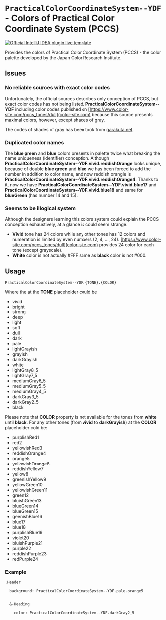 # `PracticalColorCoordinateSystem--YDF` - Colors of Practical Color Coordinate System (PCCS)

[![Official IntelliJ IDEA plugin live template](https://img.shields.io/badge/IntelliJ_IDEA_Live_Template-pccs-blue.svg?style=flat)](https://plugins.jetbrains.com/plugin/17677-yamato-daiwa-frontend)

Provides the colors of Practical Color Coordinate System (PCCS) - the color palette developed by the Japan Color Research Institute.


## Issues
### No reliable sources with exact color codes

Unfortunately, the official sources describes only conception of PCCS, but exact color codes has not being listed.
**PracticalColorCoordinateSystem--YDF** including color codes published on [https://www.color-site.com/pccs_tones/dull](color-site.com)
because this source presents maximal colors, however, except shades of gray.

The codes of shades of gray has been took from [garakuta.net](http://www.garakuta.net/color/pccs/index.html).  


### Duplicated color names

The **blue green** and **blue** colors presents in palette twice what breaking the name uniqueness (identifier) conception.
Although **PracticalColorCoordinateSystem--YDF.vivid.reddishOrange** looks unique, because of double **blue green** and **blue**
we has been forced to add the number in addition to color name, and now reddish orangle is 
**PracticalColorCoordinateSystem--YDF.vivid.reddishOrange4**.
Thanks to it, now we have **PracticalColorCoordinateSystem--YDF.vivid.blue17** and **PracticalColorCoordinateSystem--YDF.vivid.blue18**
and same for **blueGreen** (has number 14 and 15).


### Seems to be illogical system

Although the designers learning this colors system could explain the PCCS conception exhaustively, at a glance is could 
seem strange.

* **Vivid** tone has 24 colors while any other tones has 12 colors and numeration is limited by even numbers (2, 4, ..., 24).
  [https://www.color-site.com/pccs_tones/dull](color-site.com) provides 24 color for each tone (except grayscale).
* **White** color is not actually #FFF same as **black** color is not #000.

## Usage

```
PracticalColorCoordinateSystem--YDF.{TONE}.{COLOR}
```

Where the at the **TONE** placeholder could be

* vivid
* bright
* strong
* deep
* light
* soft
* dull
* dark
* pale
* lightGrayish
* grayish
* darkGrayish
* white
* lightGray8_5
* lightGray7_5
* mediumGray6_5
* mediumGray5_5
* mediumGray4_5
* darkGray3_5
* darkGray2_5
* black

Please note that **COLOR** property is not available for the tones from **white** until **black**.
For any other tones (from **vivid** to **darkGrayish**) at the **COLOR** placeholder cold be:

* purplishRed1
* red2
* yellowishRed3
* reddishOrange4
* orange5
* yellowishOrange6
* reddishYellow7
* yellow8
* greenishYellow9
* yellowGreen10
* yellowishGreen11
* green12
* bluishGreen13
* blueGreen14
* blueGreen15
* geenishBlue16
* blue17
* blue18
* purplishBlue19
* violet20
* bluishPurple21
* purple22
* reddishPurple23
* redPurple24


### Example

```stylus
.Header

  background: PracticalColorCoordinateSystem--YDF.pale.orange5


  &-Heading

    color: PracticalColorCoordinateSystem--YDF.darkGray2_5
```
